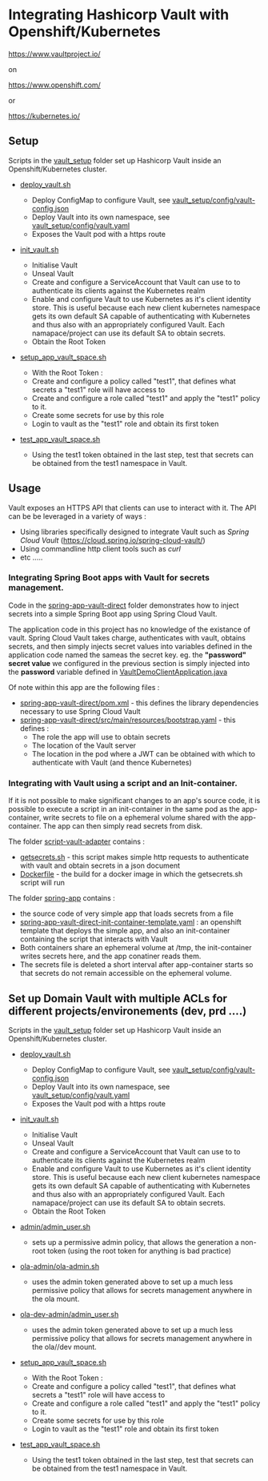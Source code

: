 # Integrating Hashicorp Vault with Openshift/Kubernetes

https://www.vaultproject.io/

on

https://www.openshift.com/

or

https://kubernetes.io/

## Setup

Scripts in the [vault_setup](vault_setup) folder set up Hashicorp Vault inside an Openshift/Kubernetes cluster.

   * [deploy_vault.sh](vault_setup/deploy_vault.sh)
      * Deploy ConfigMap to configure Vault, see [vault_setup/config/vault-config.json](vault_setup/config/vault-config.json)
      * Deploy Vault into its own namespace, see [vault_setup/config/vault.yaml](vault_setup/config/vault.yaml)
      * Exposes the Vault pod with a https route

   * [init_vault.sh](vault_setup/init_vault.sh)
      * Initialise Vault
      * Unseal Vault
      * Create and configure a ServiceAccount that Vault can use to to authenticate its clients against the Kubernetes realm
      * Enable and configure Vault to use Kubernetes as it's client identity store. This is useful because each new client kubernetes namespace gets its own default SA capable of authenticating with Kubernetes and thus also with an appropriately configured Vault. Each namapace/project can use its default SA to obtain secrets.
      * Obtain the Root Token

   * [setup_app_vault_space.sh](vault_setup/setup_app_vault_space.sh)
     * With the Root Token :
     * Create and configure a policy called "test1", that defines what secrets a "test1" role will have access to
     * Create and configure a role called "test1" and apply the "test1" policy to it.
     * Create some secrets for use by this role
     * Login to vault as the "test1" role and obtain its first token

   * [test_app_vault_space.sh](vault_setup/test_app_vault_space.sh)
     * Using the test1 token obtained in the last step, test that secrets can be obtained from the test1 namespace in Vault.

## Usage

Vault exposes an HTTPS API that clients can use to interact with it. The API can be be leveraged in a variety of ways :
   * Using libraries specifically designed to integrate Vault such as _Spring Cloud Vault_ (https://cloud.spring.io/spring-cloud-vault/)
   * Using commandline http client tools such as _curl_
   * etc .....


### Integrating Spring Boot apps with Vault for secrets management.

Code in the [spring-app-vault-direct](spring-app-vault-direct) folder demonstrates how to inject secrets into a simple Spring Boot app using Spring Cloud Vault.

The application code in this project has no knowledge of the existance of vault. Spring Cloud Vault takes charge, authenticates with vault, obtains secrets, and then simply injects secret values into variables defined in the application code named the sameas the secret key. eg. the **"password" secret value** we configured in the previous section is simply injected into the **password** variable defined in [VaultDemoClientApplication.java](spring-app-vault-direct/src/main/java/org/jnd/microservices/vault/VaultDemoClientApplication.java)

Of note within this app are the following files :
   * [spring-app-vault-direct/pom.xml](spring-app-vault-direct/pom.xml) - this defines the library dependencies necessary to use Spring Cloud Vault
   * [spring-app-vault-direct/src/main/resources/bootstrap.yaml](spring-app-vault-direct/src/main/resources/bootstrap.yaml) - this defines :
      * The role the app will use to obtain secrets
      * The location of the Vault server
      * The location in the pod where a JWT can be obtained with which to authenticate with Vault (and thence Kubernetes)

### Integrating with Vault using a script and an Init-container.

If it is not possible to make significant changes to an app's source code, it is possible to execute a script in an init-container in the same pod as the app-container, write secrets to file on a ephemeral volume shared with the app-container. The app can then simply read secrets from disk.

The folder [script-vault-adapter](script-vault-adapter) contains :
   * [getsecrets.sh](script-vault-adapter/getsecrets.sh) - this script makes simple http requests to authenticate with vault and obtain secrets in a json document
   * [Dockerfile](script-vault-adapter/Dockerfile) - the build for a docker image in which the getsecrets.sh script will run

The folder [spring-app](spring-app) contains :
   * the source code of very simple app that loads secrets from a file
   * [spring-app-vault-direct-init-container-template.yaml](spring-app/spring-app-vault-direct-init-container-template.yaml) : an openshift template that deploys the simple app, and also an init-container containing the script that interacts with Vault
   * Both containers share an ephemeral volume at /tmp, the init-container writes secrets here, and the app conatiner reads them.
   * The secrets file is deleted a short interval after app-container starts so that secrets do not remain accessible on the ephemeral volume.  


## Set up Domain Vault with multiple ACLs for different projects/environements (dev, prd ....)

Scripts in the [vault_setup](vault_setup) folder set up Hashicorp Vault inside an Openshift/Kubernetes cluster.

   * [deploy_vault.sh](vault_setup/deploy_vault.sh)
      * Deploy ConfigMap to configure Vault, see [vault_setup/config/vault-config.json](vault_setup/config/vault-config.json)
      * Deploy Vault into its own namespace, see [vault_setup/config/vault.yaml](vault_setup/config/vault.yaml)
      * Exposes the Vault pod with a https route

   * [init_vault.sh](vault_setup/init_vault.sh)
      * Initialise Vault
      * Unseal Vault
      * Create and configure a ServiceAccount that Vault can use to to authenticate its clients against the Kubernetes realm
      * Enable and configure Vault to use Kubernetes as it's client identity store. This is useful because each new client kubernetes namespace gets its own default SA capable of authenticating with Kubernetes and thus also with an appropriately configured Vault. Each namapace/project can use its default SA to obtain secrets.
      * Obtain the Root Token

   * [admin/admin_user.sh]([admin/admin_user.sh])
      * sets up a permissive admin policy, that allows the generation a non-root token (using the root token for anything is bad practice)

   * [ola-admin/ola-admin.sh](ola-admin/admin-user.sh)
      * uses the admin token generated above to set up a much less permissive policy that allows for secrets management anywhere in the ola mount.

   * [ola-dev-admin/admin_user.sh](ola-dev-admin/admin-user.sh)
      * uses the admin token generated above to set up a much less permissive policy that allows for secrets management anywhere in the ola/<app>/dev mount.

   * [setup_app_vault_space.sh](vault_setup/setup_app_vault_space.sh)
     * With the Root Token :
     * Create and configure a policy called "test1", that defines what secrets a "test1" role will have access to
     * Create and configure a role called "test1" and apply the "test1" policy to it.
     * Create some secrets for use by this role
     * Login to vault as the "test1" role and obtain its first token

   * [test_app_vault_space.sh](vault_setup/test_app_vault_space.sh)
     * Using the test1 token obtained in the last step, test that secrets can be obtained from the test1 namespace in Vault.
